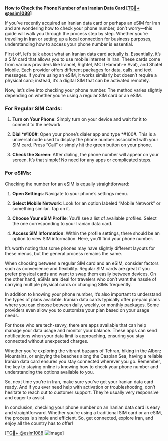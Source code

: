 **How to Check the Phone Number of an Iranian Data Card [[TG💪+ @esim1088](https://t.me/s/esim1088)]**

If you’ve recently acquired an Iranian data card or perhaps an eSIM for Iran and are wondering how to check your phone number, don’t worry—this guide will walk you through the process step by step. Whether you’re traveling in Iran or setting up a local connection for business purposes, understanding how to access your phone number is essential.

First off, let’s talk about what an Iranian data card actually is. Essentially, it’s a SIM card that allows you to use mobile internet in Iran. These cards come from various providers like Irancel, Rightel, MCI (Hamrah-e Aval), and Shatel Mobile. Each provider offers different packages for data, calls, and text messages. If you’re using an eSIM, it works similarly but doesn’t require a physical card; instead, it’s a digital SIM that can be activated remotely.

Now, let’s dive into checking your phone number. The method varies slightly depending on whether you’re using a regular SIM card or an eSIM.

### For Regular SIM Cards:

1. **Turn on Your Phone**: Simply turn on your device and wait for it to connect to the network.
   
2. **Dial *#100#**: Open your phone’s dialer app and type *#100#. This is a universal code used to display the phone number associated with your SIM card. Press “Call” or simply hit the green button on your phone.

3. **Check the Screen**: After dialing, the phone number will appear on your screen. It’s that simple! No need for any apps or complicated steps.

### For eSIMs:

Checking the number for an eSIM is equally straightforward:

1. **Open Settings**: Navigate to your phone’s settings menu.

2. **Select Mobile Network**: Look for an option labeled “Mobile Network” or something similar. Tap on it.

3. **Choose Your eSIM Profile**: You’ll see a list of available profiles. Select the one corresponding to your Iranian data card.

4. **Access SIM Information**: Within the profile settings, there should be an option to view SIM information. Here, you’ll find your phone number.

It’s worth noting that some phones may have slightly different layouts for these menus, but the general process remains the same.

When choosing between a regular SIM card and an eSIM, consider factors such as convenience and flexibility. Regular SIM cards are great if you prefer physical cards and want to swap them easily between devices. On the other hand, eSIMs are ideal for travelers who don’t want the hassle of carrying multiple physical cards or changing SIMs frequently.

In addition to knowing your phone number, it’s also important to understand the types of plans available. Iranian data cards typically offer prepaid plans where you can choose between daily, weekly, or monthly packages. Some providers even allow you to customize your plan based on your usage needs.

For those who are tech-savvy, there are apps available that can help manage your data usage and monitor your balance. These apps can send notifications when your data limit is approaching, ensuring you stay connected without unexpected charges.

Whether you’re exploring the vibrant bazaars of Tehran, hiking in the Alborz Mountains, or enjoying the beaches along the Caspian Sea, having a reliable Iranian data card ensures you stay connected wherever you go. Remember, the key to staying online is knowing how to check your phone number and understanding the options available to you.

So, next time you’re in Iran, make sure you’ve got your Iranian data card ready. And if you ever need help with activation or troubleshooting, don’t hesitate to reach out to customer support. They’re usually very responsive and eager to assist.

In conclusion, checking your phone number on an Iranian data card is easy and straightforward. Whether you’re using a traditional SIM card or an eSIM, the process is simple and efficient. So, get connected, explore Iran, and enjoy all the country has to offer!

[[TG💪+ @esim1088](https://t.me/s/esim1088) ![Image](https://i.postimg.cc/Y0z9fWf4/image.png)]